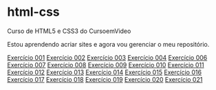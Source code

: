 # html-css
Curso de HTML5 e CSS3 do CursoemVideo

Estou aprendendo acriar sites e agora vou gerenciar o meu repositório.

<a href='https://rodrigomartinsa.github.io/html-css/exercicios/ex001%20Parág/index.html'>Exercício 001</a>
<a href='https://rodrigomartinsa.github.io/html-css/exercicios/ex002%20Quebra%20L/index.html'>Exercício 002</a>
<a href='https://rodrigomartinsa.github.io/html-css/exercicios/ex003%20Img/index.html'>Exercício 003</a>
<a href='https://rodrigomartinsa.github.io/html-css/exercicios/ex004%20icon/index.html'>Exercício 004</a>
<a href='https://rodrigomartinsa.github.io/html-css/exercicios/ex006%20Heading/index.html'>Exercício 006</a>
<a href='https://rodrigomartinsa.github.io/html-css/exercicios/Ex007%20Semântica%201/index.html'>Exercício 007</a>
<a href='https://rodrigomartinsa.github.io/html-css/exercicios/ex008%20Semântica%202/index.html'>Exercício 008</a>
<a href='https://rodrigomartinsa.github.io/html-css/exercicios/ex009%20Listas/index.html'>Exercício 009</a>
<a href='https://rodrigomartinsa.github.io/html-css/exercicios/ex010%20Links/index.html'>Exercício 010</a>
<a href='https://rodrigomartinsa.github.io/html-css/exercicios/ex011%20imagens%20e%20audios/index.html'>Exercício 011</a>
<a href='https://rodrigomartinsa.github.io/html-css/exercicios/ex012%20Videos/index.html'>Exercício 012</a>
<a href='https://rodrigomartinsa.github.io/html-css/exercicios/ex013%20estilos%20inline/index.html'>Exercício 013</a>
<a href='https://rodrigomartinsa.github.io/html-css/exercicios/ex014%20Estilos%20Locais/index.html'>Exercício 014</a>
<a href='https://rodrigomartinsa.github.io/html-css/exercicios/ex015%20Estilos%20Externos/index.html'>Exercício 015</a>
<a href='https://rodrigomartinsa.github.io/html-css/exercicios/ex016%20Cores/cor01.html'>Exercício 016</a>
<a href='https://rodrigomartinsa.github.io/html-css/exercicios/ex017%20fontes/fonte01.html'>Exercício 017</a>
<a href='https://rodrigomartinsa.github.io/html-css/exercicios/Ex018%20Fontes%202/fontes01.html'>Exercício 018</a>
<a href='https://rodrigomartinsa.github.io/html-css/exercicios/Ex019%20Usando%20ID%20e%20Class/index.html'>Exercício 019</a>
<a href='https://rodrigomartinsa.github.io/html-css/exercicios/Ex020%20Seletores%20Personalizados/houver.html'>Exercício 020</a>
<a href='https://rodrigomartinsa.github.io/html-css/exercicios/Ex021%20Boxes/boxes01.html#'>Exercício 021</a>